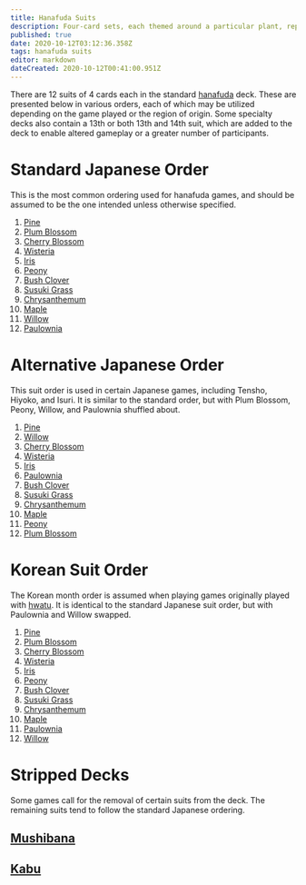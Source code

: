 ```yaml
---
title: Hanafuda Suits
description: Four-card sets, each themed around a particular plant, representing a specific month or number
published: true
date: 2020-10-12T03:12:36.358Z
tags: hanafuda suits
editor: markdown
dateCreated: 2020-10-12T00:41:00.951Z
---
```


There are 12 suits of 4 cards each in the standard [hanafuda](/en/hanafuda) deck. These are presented below in various orders, each of which may be utilized depending on the game played or the region of origin. Some specialty decks also contain a 13th or both 13th and 14th suit, which are added to the deck to enable altered gameplay or a greater number of participants.
# Standard Japanese Order
This is the most common ordering used for hanafuda games, and should be assumed to be the one intended unless otherwise specified.
1. [Pine](/en/hanafuda/suits/pine)
2. [Plum Blossom](/en/hanafuda/suits/plum-blossom)
3. [Cherry Blossom](/en/hanafuda/suits/cherry-blossom)
4. [Wisteria](/en/hanafuda/suits/wisteria)
5. [Iris](/en/hanafuda/suits/iris)
6. [Peony](/en/hanafuda/suits/peony)
7. [Bush Clover](/en/hanafuda/suits/bush-clover)
8. [Susuki Grass](/en/hanafuda/suits/susuki-grass)
9. [Chrysanthemum](/en/hanafuda/suits/chrysanthemum)
10. [Maple](/en/hanafuda/suits/maple)
11. [Willow](/en/hanafuda/suits/willow)
12. [Paulownia](/en/hanafuda/suits/paulownia)
# Alternative Japanese Order
This suit order is used in certain Japanese games, including Tensho, Hiyoko, and Isuri. It is similar to the standard order, but with Plum Blossom, Peony, Willow, and Paulownia shuffled about.
1. [Pine](/en/hanafuda/suits/pine)
2. [Willow](/en/hanafuda/suits/willow)
3. [Cherry Blossom](/en/hanafuda/suits/cherry-blossom)
4. [Wisteria](/en/hanafuda/suits/wisteria)
5. [Iris](/en/hanafuda/suits/iris)
6. [Paulownia](/en/hanafuda/suits/paulownia)
7. [Bush Clover](/en/hanafuda/suits/bush-clover)
8. [Susuki Grass](/en/hanafuda/suits/susuki-grass)
9. [Chrysanthemum](/en/hanafuda/suits/chrysanthemum)
10. [Maple](/en/hanafuda/suits/maple)
11. [Peony](/en/hanafuda/suits/peony)
12. [Plum Blossom](/en/hanafuda/suits/plum-blossom)
# Korean Suit Order
The Korean month order is assumed when playing games originally played with [hwatu](/en/hanafuda/hwatu). It is identical to the standard Japanese suit order, but with Paulownia and Willow swapped.
1. [Pine](/en/hanafuda/suits/pine)
2. [Plum Blossom](/en/hanafuda/suits/plum-blossom)
3. [Cherry Blossom](/en/hanafuda/suits/cherry-blossom)
4. [Wisteria](/en/hanafuda/suits/wisteria)
5. [Iris](/en/hanafuda/suits/iris)
6. [Peony](/en/hanafuda/suits/peony)
7. [Bush Clover](/en/hanafuda/suits/bush-clover)
8. [Susuki Grass](/en/hanafuda/suits/susuki-grass)
9. [Chrysanthemum](/en/hanafuda/suits/chrysanthemum)
10. [Maple](/en/hanafuda/suits/maple)
11. [Paulownia](/en/hanafuda/suits/paulownia)
12. [Willow](/en/hanafuda/suits/willow)
# Stripped Decks
Some games call for the removal of certain suits from the deck. The remaining suits tend to follow the standard Japanese ordering.
## [Mushibana](/en/hanafuda/patterns/mushibana)
## [Kabu](/en/kabufuda)

